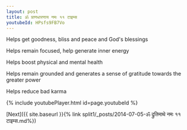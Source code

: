 ```yaml
---
layout: post
title: ॐ प्राणधारणाय नमः ११ टाइम्स
youtubeId: HPsfs9FB7Vo
---
```

 
 
Helps get goodness, bliss and peace and God's blessings
 
Helps remain focused, help generate inner energy 
 
Helps boost physical and mental health 
 
Helps remain grounded and generates a sense of gratitude towards the greater power 
 
Helps reduce bad karma
 
 
 
 


{% include youtubePlayer.html id=page.youtubeId %}
 
[Next]({{ site.baseurl }}{% link  split1/_posts/2014-07-05-ॐ द्रुतिमाथे नमः ११ टाइम्स.md%})
 
